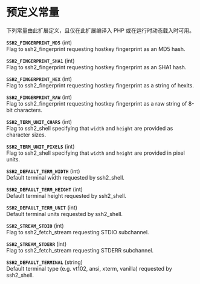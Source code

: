 预定义常量
==========

下列常量由此扩展定义，且仅在此扩展编译入 PHP 或在运行时动态载入时可用。

**`SSH2_FINGERPRINT_MD5`** (<span class="type">int</span>)  
<span class="simpara"> Flag to <span
class="function">ssh2\_fingerprint</span> requesting hostkey fingerprint
as an MD5 hash. </span>

**`SSH2_FINGERPRINT_SHA1`** (<span class="type">int</span>)  
<span class="simpara"> Flag to <span
class="function">ssh2\_fingerprint</span> requesting hostkey fingerprint
as an SHA1 hash. </span>

**`SSH2_FINGERPRINT_HEX`** (<span class="type">int</span>)  
<span class="simpara"> Flag to <span
class="function">ssh2\_fingerprint</span> requesting hostkey fingerprint
as a string of hexits. </span>

**`SSH2_FINGERPRINT_RAW`** (<span class="type">int</span>)  
<span class="simpara"> Flag to <span
class="function">ssh2\_fingerprint</span> requesting hostkey fingerprint
as a raw string of 8-bit characters. </span>

**`SSH2_TERM_UNIT_CHARS`** (<span class="type">int</span>)  
<span class="simpara"> Flag to <span class="function">ssh2\_shell</span>
specifying that `width` and `height` are provided as character sizes.
</span>

**`SSH2_TERM_UNIT_PIXELS`** (<span class="type">int</span>)  
<span class="simpara"> Flag to <span class="function">ssh2\_shell</span>
specifying that `width` and `height` are provided in pixel units.
</span>

**`SSH2_DEFAULT_TERM_WIDTH`** (<span class="type">int</span>)  
<span class="simpara"> Default terminal width requested by <span
class="function">ssh2\_shell</span>. </span>

**`SSH2_DEFAULT_TERM_HEIGHT`** (<span class="type">int</span>)  
<span class="simpara"> Default terminal height requested by <span
class="function">ssh2\_shell</span>. </span>

**`SSH2_DEFAULT_TERM_UNIT`** (<span class="type">int</span>)  
<span class="simpara"> Default terminal units requested by <span
class="function">ssh2\_shell</span>. </span>

**`SSH2_STREAM_STDIO`** (<span class="type">int</span>)  
<span class="simpara"> Flag to <span
class="function">ssh2\_fetch\_stream</span> requesting STDIO subchannel.
</span>

**`SSH2_STREAM_STDERR`** (<span class="type">int</span>)  
<span class="simpara"> Flag to <span
class="function">ssh2\_fetch\_stream</span> requesting STDERR
subchannel. </span>

**`SSH2_DEFAULT_TERMINAL`** (<span class="type">string</span>)  
<span class="simpara"> Default terminal type (e.g. vt102, ansi, xterm,
vanilla) requested by <span class="function">ssh2\_shell</span>. </span>
